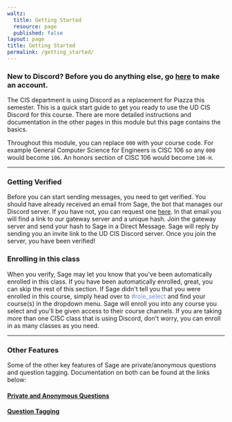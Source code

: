 ```yaml
---
waltz:
  title: Getting Started
  resource: page
  published: false
layout: page
title: Getting Started
permalink: /getting_started/
---
```

### New to Discord? Before you do anything else, go [here][0] to make an account.
The CIS department is using Discord as a replacement for Piazza this semester. This is a quick start guide to get you
ready to use the UD CIS Discord for this course. There are more detailed instructions and documentation in the other
pages in this module but this page contains the basics.

Throughout this module, you can replace `000` with your course code. For example General Computer Science for Engineers
is CISC 106 so any `000` would become `106`. An honors section of CISC 106 would become `106-H`.

* * *

### Getting Verified

Before you can start sending messages, you need to get verified. You should have already received an email from Sage,
the bot that manages our Discord server. If you have not, you can request one [here][1]. In that email you will find a
link to our gateway server and a unique hash. Join the gateway server and send your hash to Sage in a Direct Message. Sage
will reply by sending you an invite link to the UD CIS Discord server. Once you join the server, you have been verified!

### Enrolling in this class

When you verify, Sage may let you know that you've been automatically enrolled in this class. If you have been
automatically enrolled, great, you can skip the rest of this section. If Sage didn't tell you that you were enrolled in
this course, simply head over to <span style="color:#7289DA">#role_select</span> and find your course(s) in the dropdown menu. Sage will enroll you into any course you select and you'll be given access to their course channels. If you are taking more than one CISC class that is using Discord, don't worry, you can enroll
in as many classes as you need.

* * *

### Other Features
Some of the other key features of Sage are private/anonymous questions and question tagging. Documentation on both can be found at the links below: 
#### [Private and Anonymous Questions](/pages/private%20and%20anonymous%20questions)
#### [Question Tagging](/pages/Question%20Tagging)

[0]: https://discord.com/register
[1]: https://docs.google.com/forms/d/e/1FAIpQLScvT1qb8yh2W8T2D1JK-QK_kaENRfg9UfXXV1YWQHydVg0d6g/viewform?usp=sf_link